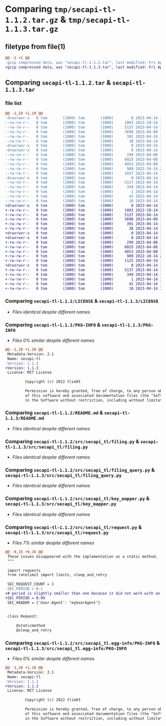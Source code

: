 # Comparing `tmp/secapi-tl-1.1.2.tar.gz` & `tmp/secapi-tl-1.1.3.tar.gz`

## filetype from file(1)

```diff
@@ -1 +1 @@
-gzip compressed data, was "secapi-tl-1.1.2.tar", last modified: Fri Apr 14 16:46:03 2023, max compression
+gzip compressed data, was "secapi-tl-1.1.3.tar", last modified: Fri Apr 14 17:56:47 2023, max compression
```

## Comparing `secapi-tl-1.1.2.tar` & `secapi-tl-1.1.3.tar`

### file list

```diff
@@ -1,19 +1,19 @@
-drwxrwxr-x   0 tom       (1000) tom       (1000)        0 2023-04-14 16:46:03.746616 secapi-tl-1.1.2/
--rw-rw-r--   0 tom       (1000) tom       (1000)     1063 2022-10-14 12:06:38.000000 secapi-tl-1.1.2/LICENSE
--rw-rw-r--   0 tom       (1000) tom       (1000)     5137 2023-04-14 16:46:03.746616 secapi-tl-1.1.2/PKG-INFO
--rw-rw-r--   0 tom       (1000) tom       (1000)     3698 2023-04-09 10:03:28.000000 secapi-tl-1.1.2/README.md
--rw-rw-r--   0 tom       (1000) tom       (1000)      391 2023-04-14 16:45:56.000000 secapi-tl-1.1.2/pyproject.toml
--rw-rw-r--   0 tom       (1000) tom       (1000)       38 2023-04-14 16:46:03.746616 secapi-tl-1.1.2/setup.cfg
-drwxrwxr-x   0 tom       (1000) tom       (1000)        0 2023-04-14 16:46:03.746616 secapi-tl-1.1.2/src/
-drwxrwxr-x   0 tom       (1000) tom       (1000)        0 2023-04-14 16:46:03.746616 secapi-tl-1.1.2/src/secapi_tl/
--rw-rw-r--   0 tom       (1000) tom       (1000)      299 2023-04-08 12:35:48.000000 secapi-tl-1.1.2/src/secapi_tl/__init__.py
--rw-rw-r--   0 tom       (1000) tom       (1000)     6025 2023-04-08 12:35:48.000000 secapi-tl-1.1.2/src/secapi_tl/filing.py
--rw-rw-r--   0 tom       (1000) tom       (1000)     4053 2023-04-08 12:35:48.000000 secapi-tl-1.1.2/src/secapi_tl/filing_query.py
--rw-rw-r--   0 tom       (1000) tom       (1000)      989 2022-10-14 21:27:13.000000 secapi-tl-1.1.2/src/secapi_tl/key_mapper.py
--rw-rw-r--   0 tom       (1000) tom       (1000)     1037 2023-04-14 16:44:49.000000 secapi-tl-1.1.2/src/secapi_tl/request.py
-drwxrwxr-x   0 tom       (1000) tom       (1000)        0 2023-04-14 16:46:03.746616 secapi-tl-1.1.2/src/secapi_tl.egg-info/
--rw-rw-r--   0 tom       (1000) tom       (1000)     5137 2023-04-14 16:46:03.000000 secapi-tl-1.1.2/src/secapi_tl.egg-info/PKG-INFO
--rw-rw-r--   0 tom       (1000) tom       (1000)      349 2023-04-14 16:46:03.000000 secapi-tl-1.1.2/src/secapi_tl.egg-info/SOURCES.txt
--rw-rw-r--   0 tom       (1000) tom       (1000)        1 2023-04-14 16:46:03.000000 secapi-tl-1.1.2/src/secapi_tl.egg-info/dependency_links.txt
--rw-rw-r--   0 tom       (1000) tom       (1000)       42 2023-04-14 16:46:03.000000 secapi-tl-1.1.2/src/secapi_tl.egg-info/requires.txt
--rw-rw-r--   0 tom       (1000) tom       (1000)       10 2023-04-14 16:46:03.000000 secapi-tl-1.1.2/src/secapi_tl.egg-info/top_level.txt
+drwxrwxr-x   0 tom       (1000) tom       (1000)        0 2023-04-14 17:56:47.018238 secapi-tl-1.1.3/
+-rw-rw-r--   0 tom       (1000) tom       (1000)     1063 2022-10-14 12:06:38.000000 secapi-tl-1.1.3/LICENSE
+-rw-rw-r--   0 tom       (1000) tom       (1000)     5137 2023-04-14 17:56:47.018238 secapi-tl-1.1.3/PKG-INFO
+-rw-rw-r--   0 tom       (1000) tom       (1000)     3698 2023-04-09 10:03:28.000000 secapi-tl-1.1.3/README.md
+-rw-rw-r--   0 tom       (1000) tom       (1000)      391 2023-04-14 17:56:34.000000 secapi-tl-1.1.3/pyproject.toml
+-rw-rw-r--   0 tom       (1000) tom       (1000)       38 2023-04-14 17:56:47.018238 secapi-tl-1.1.3/setup.cfg
+drwxrwxr-x   0 tom       (1000) tom       (1000)        0 2023-04-14 17:56:47.018238 secapi-tl-1.1.3/src/
+drwxrwxr-x   0 tom       (1000) tom       (1000)        0 2023-04-14 17:56:47.018238 secapi-tl-1.1.3/src/secapi_tl/
+-rw-rw-r--   0 tom       (1000) tom       (1000)      299 2023-04-08 12:35:48.000000 secapi-tl-1.1.3/src/secapi_tl/__init__.py
+-rw-rw-r--   0 tom       (1000) tom       (1000)     6025 2023-04-08 12:35:48.000000 secapi-tl-1.1.3/src/secapi_tl/filing.py
+-rw-rw-r--   0 tom       (1000) tom       (1000)     4053 2023-04-08 12:35:48.000000 secapi-tl-1.1.3/src/secapi_tl/filing_query.py
+-rw-rw-r--   0 tom       (1000) tom       (1000)      989 2022-10-14 21:27:13.000000 secapi-tl-1.1.3/src/secapi_tl/key_mapper.py
+-rw-rw-r--   0 tom       (1000) tom       (1000)     1125 2023-04-14 17:56:34.000000 secapi-tl-1.1.3/src/secapi_tl/request.py
+drwxrwxr-x   0 tom       (1000) tom       (1000)        0 2023-04-14 17:56:47.018238 secapi-tl-1.1.3/src/secapi_tl.egg-info/
+-rw-rw-r--   0 tom       (1000) tom       (1000)     5137 2023-04-14 17:56:47.000000 secapi-tl-1.1.3/src/secapi_tl.egg-info/PKG-INFO
+-rw-rw-r--   0 tom       (1000) tom       (1000)      349 2023-04-14 17:56:47.000000 secapi-tl-1.1.3/src/secapi_tl.egg-info/SOURCES.txt
+-rw-rw-r--   0 tom       (1000) tom       (1000)        1 2023-04-14 17:56:47.000000 secapi-tl-1.1.3/src/secapi_tl.egg-info/dependency_links.txt
+-rw-rw-r--   0 tom       (1000) tom       (1000)       42 2023-04-14 17:56:47.000000 secapi-tl-1.1.3/src/secapi_tl.egg-info/requires.txt
+-rw-rw-r--   0 tom       (1000) tom       (1000)       10 2023-04-14 17:56:47.000000 secapi-tl-1.1.3/src/secapi_tl.egg-info/top_level.txt
```

### Comparing `secapi-tl-1.1.2/LICENSE` & `secapi-tl-1.1.3/LICENSE`

 * *Files identical despite different names*

### Comparing `secapi-tl-1.1.2/PKG-INFO` & `secapi-tl-1.1.3/PKG-INFO`

 * *Files 0% similar despite different names*

```diff
@@ -1,10 +1,10 @@
 Metadata-Version: 2.1
 Name: secapi-tl
-Version: 1.1.2
+Version: 1.1.3
 License: MIT License
         
         Copyright (c) 2022 tlie03
         
         Permission is hereby granted, free of charge, to any person obtaining a copy
         of this software and associated documentation files (the "Software"), to deal
         in the Software without restriction, including without limitation the rights
```

### Comparing `secapi-tl-1.1.2/README.md` & `secapi-tl-1.1.3/README.md`

 * *Files identical despite different names*

### Comparing `secapi-tl-1.1.2/src/secapi_tl/filing.py` & `secapi-tl-1.1.3/src/secapi_tl/filing.py`

 * *Files identical despite different names*

### Comparing `secapi-tl-1.1.2/src/secapi_tl/filing_query.py` & `secapi-tl-1.1.3/src/secapi_tl/filing_query.py`

 * *Files identical despite different names*

### Comparing `secapi-tl-1.1.2/src/secapi_tl/key_mapper.py` & `secapi-tl-1.1.3/src/secapi_tl/key_mapper.py`

 * *Files identical despite different names*

### Comparing `secapi-tl-1.1.2/src/secapi_tl/request.py` & `secapi-tl-1.1.3/src/secapi_tl/request.py`

 * *Files 7% similar despite different names*

```diff
@@ -9,15 +9,16 @@
 These issues disappeared with the implementation as a static method.
 """
 
 import requests
 from ratelimit import limits, sleep_and_retry
 
 SEC_REQUEST_COUNT = 1
-SEC_PERIOD = 0.1
+# period is slightly smaller than one because it did not work with an exact value of 1
+SEC_PERIOD = 0.99
 SEC_HEADER = {'User-Agent': "myUserAgent"}
 
 
 class Request:
 
     @staticmethod
     @sleep_and_retry
```

### Comparing `secapi-tl-1.1.2/src/secapi_tl.egg-info/PKG-INFO` & `secapi-tl-1.1.3/src/secapi_tl.egg-info/PKG-INFO`

 * *Files 0% similar despite different names*

```diff
@@ -1,10 +1,10 @@
 Metadata-Version: 2.1
 Name: secapi-tl
-Version: 1.1.2
+Version: 1.1.3
 License: MIT License
         
         Copyright (c) 2022 tlie03
         
         Permission is hereby granted, free of charge, to any person obtaining a copy
         of this software and associated documentation files (the "Software"), to deal
         in the Software without restriction, including without limitation the rights
```

